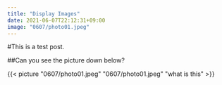 ```yaml
---
title: "Display Images"
date: 2021-06-07T22:12:31+09:00
image: "0607/photo01.jpeg"
---
```


#This is a test post.

##Can you see the picture down below?


{{< picture "0607/photo01.jpeg" "0607/photo01.jpeg" "what is this" >}}
